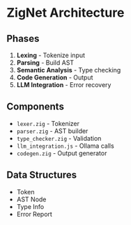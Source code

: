 # ZigNet Architecture

## Phases
1. **Lexing** - Tokenize input
2. **Parsing** - Build AST
3. **Semantic Analysis** - Type checking
4. **Code Generation** - Output
5. **LLM Integration** - Error recovery

## Components
- `lexer.zig` - Tokenizer
- `parser.zig` - AST builder
- `type_checker.zig` - Validation
- `llm_integration.js` - Ollama calls
- `codegen.zig` - Output generator

## Data Structures
- Token
- AST Node
- Type Info
- Error Report